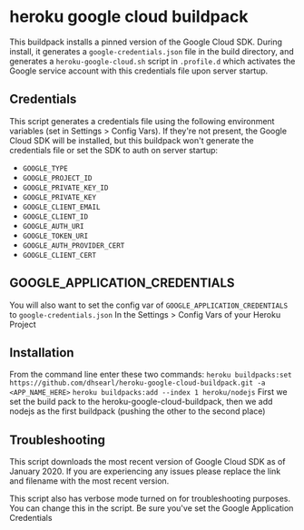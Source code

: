 # heroku google cloud buildpack

This buildpack installs a pinned version of the Google Cloud SDK. During install, it generates a ```google-credentials.json``` file in the build directory, and generates a ```heroku-google-cloud.sh``` script in ```.profile.d``` which activates the Google service account with this credentials file upon server startup.


## Credentials

This script generates a credentials file using the following environment variables (set in Settings > Config Vars). If they're not present, the Google Cloud SDK will be installed, but this buildpack won't generate the credentials file or set the SDK to auth on server startup:

* ```GOOGLE_TYPE```
* ```GOOGLE_PROJECT_ID```
* ```GOOGLE_PRIVATE_KEY_ID```
* ```GOOGLE_PRIVATE_KEY```
* ```GOOGLE_CLIENT_EMAIL```
* ```GOOGLE_CLIENT_ID```
* ```GOOGLE_AUTH_URI```
* ```GOOGLE_TOKEN_URI```
* ```GOOGLE_AUTH_PROVIDER_CERT```
* ```GOOGLE_CLIENT_CERT```

## GOOGLE_APPLICATION_CREDENTIALS

You will also want to set the config var of 
```GOOGLE_APPLICATION_CREDENTIALS``` to ```google-credentials.json```
In the Settings > Config Vars of your Heroku Project

## Installation
From the command line enter these two commands:
```heroku buildpacks:set https://github.com/dhsearl/heroku-google-cloud-buildpack.git -a <APP_NAME_HERE>```
```heroku buildpacks:add --index 1 heroku/nodejs```
First we set the build pack to the heroku-google-cloud-buildpack, then we add nodejs as the first buildpack (pushing the other to the second place)

## Troubleshooting

This script downloads the most recent version of Google Cloud SDK as of January 2020.  If you are experiencing any issues please replace the link and filename with the most recent version.  

This script also has verbose mode turned on for troubleshooting purposes.  You can change this in the script.
Be sure you've set the Google Application Credentials
